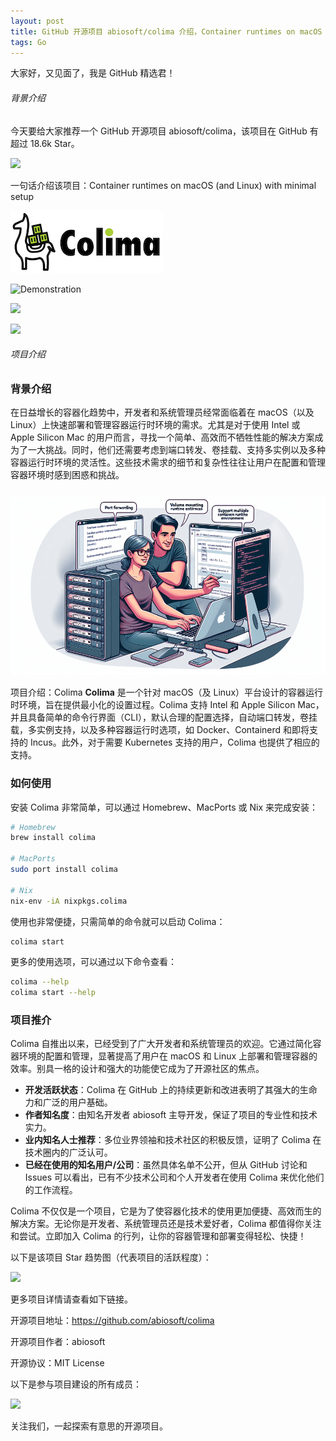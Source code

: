 ```yaml
---
layout: post
title: GitHub 开源项目 abiosoft/colima 介绍，Container runtimes on macOS (and Linux) with minimal setup
tags: Go
---
```


大家好，又见面了，我是 GitHub 精选君！

###### 背景介绍

今天要给大家推荐一个 GitHub 开源项目 abiosoft/colima，该项目在 GitHub 有超过 18.6k Star。

![](https://stats.deeptrain.net/repo/abiosoft/colima/?theme=light)

一句话介绍该项目：Container runtimes on macOS (and Linux) with minimal setup




![colima-logo](https://raw.githubusercontent.com/abiosoft/colima/master/colima.png)

![Demonstration](https://raw.githubusercontent.com/abiosoft/colima/master/colima.gif)

![](https://cdn.buymeacoffee.com/buttons/v2/default-blue.png)

![](https://uploads-ssl.webflow.com/5ac3c046c82724970fc60918/5c019d917bba312af7553b49_MacStadium-developerlogo.png)


###### 项目介绍

### 背景介绍
在日益增长的容器化趋势中，开发者和系统管理员经常面临着在 macOS（以及 Linux）上快速部署和管理容器运行时环境的需求。尤其是对于使用 Intel 或 Apple Silicon Mac 的用户而言，寻找一个简单、高效而不牺牲性能的解决方案成为了一大挑战。同时，他们还需要考虑到端口转发、卷挂载、支持多实例以及多种容器运行时环境的灵活性。这些技术需求的细节和复杂性往往让用户在配置和管理容器环境时感到困惑和挑战。

### 

![](https://raw.githubusercontent.com/ZhuPeng/pic/master/mac/compress_tmp-c30732f3245172b9a905f2c6106c69f9.png)

项目介绍：Colima
**Colima** 是一个针对 macOS（及 Linux）平台设计的容器运行时环境，旨在提供最小化的设置过程。Colima 支持 Intel 和 Apple Silicon Mac，并且具备简单的命令行界面（CLI），默认合理的配置选择，自动端口转发，卷挂载，多实例支持，以及多种容器运行时选项，如 Docker、Containerd 和即将支持的 Incus。此外，对于需要 Kubernetes 支持的用户，Colima 也提供了相应的支持。

### 如何使用
安装 Colima 非常简单，可以通过 Homebrew、MacPorts 或 Nix 来完成安装：
```bash
# Homebrew
brew install colima

# MacPorts
sudo port install colima

# Nix
nix-env -iA nixpkgs.colima
```

使用也非常便捷，只需简单的命令就可以启动 Colima：
```bash
colima start
```
更多的使用选项，可以通过以下命令查看：
```bash
colima --help
colima start --help
```

### 项目推介
Colima 自推出以来，已经受到了广大开发者和系统管理员的欢迎。它通过简化容器环境的配置和管理，显著提高了用户在 macOS 和 Linux 上部署和管理容器的效率。别具一格的设计和强大的功能使它成为了开源社区的焦点。

- **开发活跃状态**：Colima 在 GitHub 上的持续更新和改进表明了其强大的生命力和广泛的用户基础。
- **作者知名度**：由知名开发者 abiosoft 主导开发，保证了项目的专业性和技术实力。
- **业内知名人士推荐**：多位业界领袖和技术社区的积极反馈，证明了 Colima 在技术圈内的广泛认可。
- **已经在使用的知名用户/公司**：虽然具体名单不公开，但从 GitHub 讨论和 Issues 可以看出，已有不少技术公司和个人开发者在使用 Colima 来优化他们的工作流程。

Colima 不仅仅是一个项目，它是为了使容器化技术的使用更加便捷、高效而生的解决方案。无论你是开发者、系统管理员还是技术爱好者，Colima 都值得你关注和尝试。立即加入 Colima 的行列，让你的容器管理和部署变得轻松、快捷！

以下是该项目 Star 趋势图（代表项目的活跃程度）：

![](https://api.star-history.com/svg?repos=abiosoft/colima&type=Timeline)

更多项目详情请查看如下链接。

开源项目地址：https://github.com/abiosoft/colima 

开源项目作者：abiosoft

开源协议：MIT License

以下是参与项目建设的所有成员：

![](https://contrib.rocks/image?repo=abiosoft/colima)

关注我们，一起探索有意思的开源项目。

